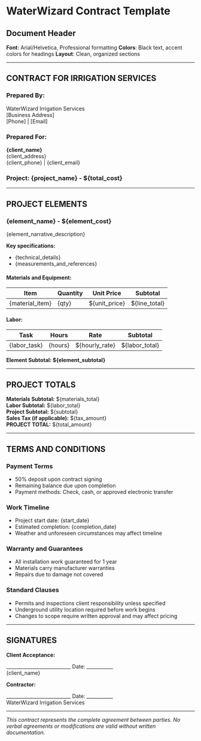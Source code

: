 # WaterWizard Contract Template

## Document Header
**Font**: Arial/Helvetica, Professional formatting
**Colors**: Black text, accent colors for headings
**Layout**: Clean, organized sections

---

## CONTRACT FOR IRRIGATION SERVICES

### Prepared By:
WaterWizard Irrigation Services  
[Business Address]  
[Phone] | [Email]

### Prepared For:
**{client_name}**  
{client_address}  
{client_phone} | {client_email}

### Project: {project_name} - **${total_cost}**

---

## PROJECT ELEMENTS

### {element_name} - **${element_cost}**

{element_narrative_description}

**Key specifications:**
- {technical_details}
- {measurements_and_references}

#### Materials and Equipment:
| Item | Quantity | Unit Price | Subtotal |
|------|----------|------------|----------|
| {material_item} | {qty} | ${unit_price} | ${line_total} |

#### Labor:
| Task | Hours | Rate | Subtotal |
|------|-------|------|----------|
| {labor_task} | {hours} | ${hourly_rate} | ${labor_total} |

**Element Subtotal: ${element_subtotal}**

---

## PROJECT TOTALS

**Materials Subtotal:** ${materials_total}  
**Labor Subtotal:** ${labor_total}  
**Project Subtotal:** ${subtotal}  
**Sales Tax (if applicable):** ${tax_amount}  
**PROJECT TOTAL:** ${total_amount}

---

## TERMS AND CONDITIONS

### Payment Terms
- 50% deposit upon contract signing
- Remaining balance due upon completion
- Payment methods: Check, cash, or approved electronic transfer

### Work Timeline
- Project start date: {start_date}
- Estimated completion: {completion_date}
- Weather and unforeseen circumstances may affect timeline

### Warranty and Guarantees
- All installation work guaranteed for 1 year
- Materials carry manufacturer warranties
- Repairs due to damage not covered

### Standard Clauses
- Permits and inspections client responsibility unless specified
- Underground utility location required before work begins
- Changes to scope require written approval and may affect pricing

---

## SIGNATURES

**Client Acceptance:**

___________________________ Date: ___________  
{client_name}

**Contractor:**

___________________________ Date: ___________  
WaterWizard Irrigation Services

---
*This contract represents the complete agreement between parties. No verbal agreements or modifications are valid without written documentation.*